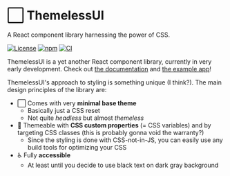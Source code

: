 # ⬜️ ThemelessUI

A React component library harnessing the power of CSS.

[![License](https://img.shields.io/npm/l/themeless-ui)](https://github.com/jtiala/themeless-ui/blob/main/LICENSE)
[![npm](https://img.shields.io/npm/v/themeless-ui)](https://www.npmjs.com/package/themeless-ui)
[![CI](https://github.com/jtiala/themeless-ui/actions/workflows/ci.yml/badge.svg)](https://github.com/jtiala/themeless-ui/actions/workflows/ci.yml)

ThemelessUI is a yet another React component library, currently in very early development. Check out [the documentation](https://jtiala.github.io/themeless-ui/) and [the example app](https://codesandbox.io/p/sandbox/themeless-ui-example-d6wt46)!

ThemelessUI's approach to styling is something unique (I think?). The main design principles of the library are:

- ⬜️ Comes with very **minimal base theme**
  - Basically just a CSS reset
  - Not quite _headless_ but almost _themeless_
- 🎨 Themeable with **CSS custom properties** (= CSS variables) and by targeting CSS classes (this is probably gonna void the warranty?)
  - Since the styling is done with CSS-not-in-JS, you can easily use any build tools for optimizing your CSS
- ♿️ Fully **accessible**
  - At least until you decide to use black text on dark gray background
